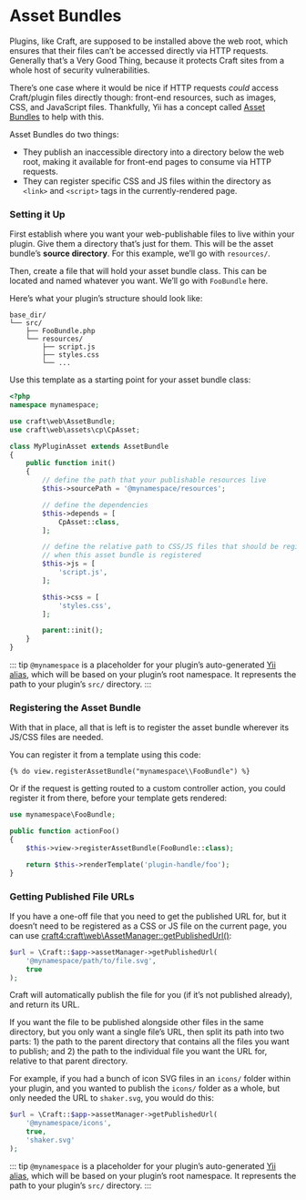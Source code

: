 # Asset Bundles

Plugins, like Craft, are supposed to be installed above the web root, which ensures that their files can’t be accessed directly via HTTP requests. Generally that’s a Very Good Thing, because it protects Craft sites from a whole host of security vulnerabilities.

There’s one case where it would be nice if HTTP requests _could_ access Craft/plugin files directly though: front-end resources, such as images, CSS, and JavaScript files. Thankfully, Yii has a concept called [Asset Bundles](https://www.yiiframework.com/doc/guide/2.0/en/structure-assets) to help with this.

Asset Bundles do two things:

- They publish an inaccessible directory into a directory below the web root, making it available for front-end pages to consume via HTTP requests.
- They can register specific CSS and JS files within the directory as `<link>` and `<script>` tags in the currently-rendered page.

### Setting it Up

First establish where you want your web-publishable files to live within your plugin. Give them a directory that’s just for them. This will be the asset bundle’s **source directory**. For this example, we’ll go with `resources/`.

Then, create a file that will hold your asset bundle class. This can be located and named whatever you want. We’ll go with `FooBundle` here.

Here’s what your plugin’s structure should look like:

```treeview
base_dir/
└── src/
    ├── FooBundle.php
    └── resources/
        ├── script.js
        ├── styles.css
        └── ...
```

Use this template as a starting point for your asset bundle class:

```php
<?php
namespace mynamespace;

use craft\web\AssetBundle;
use craft\web\assets\cp\CpAsset;

class MyPluginAsset extends AssetBundle
{
    public function init()
    {
        // define the path that your publishable resources live
        $this->sourcePath = '@mynamespace/resources';

        // define the dependencies
        $this->depends = [
            CpAsset::class,
        ];

        // define the relative path to CSS/JS files that should be registered with the page
        // when this asset bundle is registered
        $this->js = [
            'script.js',
        ];

        $this->css = [
            'styles.css',
        ];

        parent::init();
    }
}
```

::: tip
`@mynamespace` is a placeholder for your plugin’s auto-generated [Yii alias], which will be based on your plugin’s root namespace. It represents the path to your plugin’s `src/` directory.
:::

### Registering the Asset Bundle

With that in place, all that is left is to register the asset bundle wherever its JS/CSS files are needed.

You can register it from a template using this code:

```twig
{% do view.registerAssetBundle("mynamespace\\FooBundle") %}
```

Or if the request is getting routed to a custom controller action, you could register it from there, before your template gets rendered:

```php
use mynamespace\FooBundle;

public function actionFoo()
{
    $this->view->registerAssetBundle(FooBundle::class);

    return $this->renderTemplate('plugin-handle/foo');
}
```

### Getting Published File URLs

If you have a one-off file that you need to get the published URL for, but it doesn’t need to be registered as a CSS or JS file on the current page, you can use <craft4:craft\web\AssetManager::getPublishedUrl()>:

```php
$url = \Craft::$app->assetManager->getPublishedUrl(
    '@mynamespace/path/to/file.svg',
    true
);
```

Craft will automatically publish the file for you (if it’s not published already), and return its URL.

If you want the file to be published alongside other files in the same directory, but you only want a single file’s URL, then split its path into two parts: 1) the path to the parent directory that contains all the files you want to publish; and 2) the path to the individual file you want the URL for, relative to that parent directory.

For example, if you had a bunch of icon SVG files in an `icons/` folder within your plugin, and you wanted to publish the `icons/` folder as a whole, but only needed the URL to `shaker.svg`, you would do this:

```php
$url = \Craft::$app->assetManager->getPublishedUrl(
    '@mynamespace/icons',
    true,
    'shaker.svg'
);
```

::: tip
`@mynamespace` is a placeholder for your plugin’s auto-generated [Yii alias], which will be based on your plugin’s root namespace. It represents the path to your plugin’s `src/` directory.
:::

[yii alias]: https://www.yiiframework.com/doc/guide/2.0/en/concept-aliases
